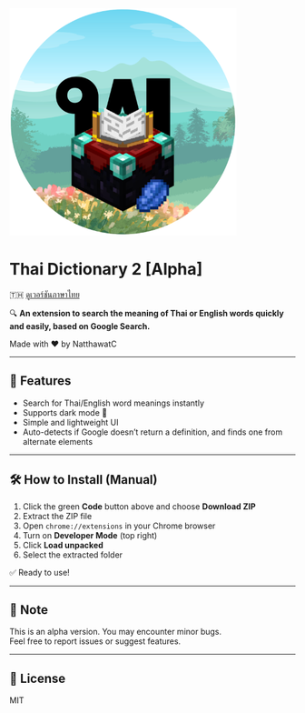 ![header](https://github.com/Natthawat-WB/ThaiDictionary-Alpha-/blob/main/logo.png?raw=true)

# Thai Dictionary 2 [Alpha]

🇹🇭 [ดูเวอร์ชันภาษาไทย](README.th.md)

🔍 **An extension to search the meaning of Thai or English words quickly and easily, based on Google Search.**

Made with ❤️ by NatthawatC

---

## 🧠 Features
- Search for Thai/English word meanings instantly
- Supports dark mode 🌙
- Simple and lightweight UI
- Auto-detects if Google doesn’t return a definition, and finds one from alternate elements

---

## 🛠 How to Install (Manual)

1. Click the green **Code** button above and choose **Download ZIP**
2. Extract the ZIP file
3. Open `chrome://extensions` in your Chrome browser
4. Turn on **Developer Mode** (top right)
5. Click **Load unpacked**
6. Select the extracted folder

✅ Ready to use!

---

## 📌 Note
This is an alpha version. You may encounter minor bugs.  
Feel free to report issues or suggest features.

---

## 📎 License
MIT

